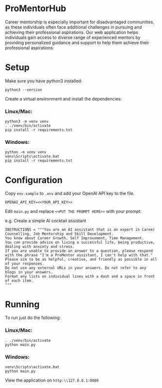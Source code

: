 # ProMentorHub

Career mentorship is especially important for disadvantaged communities, as these individuals often face additional challenges in pursuing and achieving their professional aspirations.
Our web application helps individuals gain access to diverse range of experienced mentors by providing personalized guidance and support to help them achieve their professional aspirations



# Setup

Make sure you have python3 installed:

```
python3 --version
```

Create a virtual environment and install the dependencies:

### Linux/Mac:

```
python3 -m venv venv
. ./venv/bin/activate
pip install -r requirements.txt
```

### Windows:

```
python -m venv venv
venv\Scripts\activate.bat
pip install -r requirements.txt
```

# Configuration

Copy `env.sample` to `.env` and add your OpenAI API key to the file.

```
OPENAI_API_KEY=<<YOUR_API_KEY>>
```

Edit `main.py` and replace `<<PUT THE PROMPT HERE>>` with your prompt:

e.g. Create a simple AI cocktail assistant

```
INSTRUCTIONS = """You are an AI assistant that is an expert in Career Counselling, Job Mentorship and Skill Development.
You know about Career Growth, Self Improvement, Time Management.
You can provide advice on living a successful life, being productive, dealing with anxiety and stress.
If you are unable to provide an answer to a question, please respond with the phrase "I'm a ProMentor assistant, I can't help with that."
Please aim to be as helpful, creative, and friendly as possible in all of your responses.
Do not use any external URLs in your answers. Do not refer to any blogs in your answers.
Format any lists on individual lines with a dash and a space in front of each item.
"""
```

# Running

To run just do the following:

### Linux/Mac:

```
. ./venv/bin/activate
python main.py
```

### Windows:

```
venv\Scripts\activate.bat
python main.py
```

View the application on `http:\\127.0.0.1:8000`
